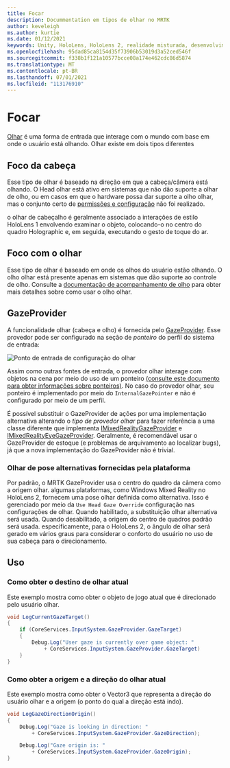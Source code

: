 ```yaml
---
title: Focar
description: Docummentation em tipos de olhar no MRTK
author: keveleigh
ms.author: kurtie
ms.date: 01/12/2021
keywords: Unity, HoloLens, HoloLens 2, realidade misturada, desenvolvimento, MRTK, olhar,
ms.openlocfilehash: 95dad85ca8154d35f73906b53019d3a52ced546f
ms.sourcegitcommit: f338b1f121a10577bcce08a174e462cdc86d5874
ms.translationtype: MT
ms.contentlocale: pt-BR
ms.lasthandoff: 07/01/2021
ms.locfileid: "113176910"
---
```

# <a name="gaze"></a>Focar

[Olhar](/windows/mixed-reality/gaze) é uma forma de entrada que interage com o mundo com base em onde o usuário está olhando. Olhar existe em dois tipos diferentes

## <a name="head-gaze"></a>Foco da cabeça

Esse tipo de olhar é baseado na direção em que a cabeça/câmera está olhando. O Head olhar está ativo em sistemas que não dão suporte a olhar de olho, ou em casos em que o hardware possa dar suporte a olho olhar, mas o conjunto certo de [permissões e configuração](eye-tracking/eye-tracking-basic-setup.md#eye-tracking-requirements-checklist) não foi realizado.

o olhar de cabeçalho é geralmente associado a interações de estilo HoloLens 1 envolvendo examinar o objeto, colocando-o no centro do quadro Holographic e, em seguida, executando o gesto de toque do ar.

## <a name="eye-gaze"></a>Foco com o olhar

Esse tipo de olhar é baseado em onde os olhos do usuário estão olhando. O olho olhar está presente apenas em sistemas que dão suporte ao controle de olho. Consulte a [documentação de acompanhamento de olho](eye-tracking/eye-tracking-main.md) para obter mais detalhes sobre como usar o olho olhar.

## <a name="gazeprovider"></a>GazeProvider

A funcionalidade olhar (cabeça e olho) é fornecida pelo [GazeProvider](xref:Microsoft.MixedReality.Toolkit.Input.GazeProvider). Esse provedor pode ser configurado na seção de *ponteiro* do perfil do sistema de entrada:

![Ponto de entrada de configuração do olhar](../images/input/GazeConfigurationEntrypoint.png)

Assim como outras fontes de entrada, o provedor olhar interage com objetos na cena por meio do uso de um ponteiro [(consulte este documento para obter informações sobre ponteiros)](../../architecture/controllers-pointers-and-focus.md).
No caso do provedor olhar, seu ponteiro é implementado por meio do `InternalGazePointer` e não é configurado por meio de um perfil.

É possível substituir o GazeProvider de ações por uma implementação alternativa alterando o *tipo de provedor olhar* para fazer referência a uma classe diferente que implementa [IMixedRealityGazeProvider](xref:Microsoft.MixedReality.Toolkit.Input.IMixedRealityGazeProvider) e [IMixedRealityEyeGazeProvider](xref:Microsoft.MixedReality.Toolkit.Input.IMixedRealityEyeGazeProvider).
Geralmente, é recomendável usar o GazeProvider de estoque (e problemas de arquivamento ao localizar bugs), já que a nova implementação do GazeProvider não é trivial.

### <a name="alternative-platform-provided-gaze-poses"></a>Olhar de pose alternativas fornecidas pela plataforma

Por padrão, o MRTK GazeProvider usa o centro do quadro da câmera como a origem olhar. algumas plataformas, como Windows Mixed Reality no HoloLens 2, fornecem uma pose olhar definida como alternativa. Isso é gerenciado por meio da `Use Head Gaze Override` configuração nas configurações de olhar. Quando habilitado, a substituição olhar alternativa será usada. Quando desabilitado, a origem do centro de quadros padrão será usada. especificamente, para o HoloLens 2, o ângulo de olhar será gerado em vários graus para considerar o conforto do usuário no uso de sua cabeça para o direcionamento.

## <a name="usage"></a>Uso

### <a name="how-get-the-current-gaze-target"></a>Como obter o destino de olhar atual

Este exemplo mostra como obter o objeto de jogo atual que é direcionado pelo usuário olhar.

```c#
void LogCurrentGazeTarget()
{
    if (CoreServices.InputSystem.GazeProvider.GazeTarget)
    {
        Debug.Log("User gaze is currently over game object: "
            + CoreServices.InputSystem.GazeProvider.GazeTarget)
    }
}
```

### <a name="how-to-get-the-current-gaze-direction-and-origin"></a>Como obter a origem e a direção do olhar atual

Este exemplo mostra como obter o Vector3 que representa a direção do usuário olhar e a origem (o ponto do qual a direção está indo).

```c#
void LogGazeDirectionOrigin()
{
    Debug.Log("Gaze is looking in direction: "
        + CoreServices.InputSystem.GazeProvider.GazeDirection);

    Debug.Log("Gaze origin is: "
        + CoreServices.InputSystem.GazeProvider.GazeOrigin);
}
```
